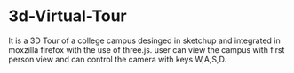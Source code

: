 # 3d-Virtual-Tour

It is a 3D Tour of a college campus desinged in sketchup and integrated in moxzilla firefox with the use of three.js.
user can view the campus with first person view and can control the camera with keys W,A,S,D.
